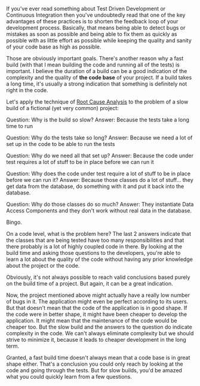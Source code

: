 If you've ever read something about Test Driven Development or Continuous Integration then you've undoubtedly read that one of the key advantages of these practices is to shorten the feedback loop of your development process.  Basically, that means being able to detect bugs or mistakes as soon as possible and being able to fix them as quickly as possible with as little effort as possible while keeping the quality and sanity of your code base as high as possible.

Those are obviously important goals. There's another reason why a fast build (with that I mean building the code and running all of the tests) is important.  I believe the duration of a build can be a good indication of the complexity and the quality of <strong>the code base</strong> of your project. If a build takes a long time, it's usually a strong indication that something is definitely not right in the code. 

Let's apply the technique of <a href="http://en.wikipedia.org/wiki/Root_cause_analysis">Root Cause Analysis</a> to the problem of a slow build of a fictional (yet very common) project:

Question: Why is the build so slow?
Answer: Because the tests take a long time to run

Question: Why do the tests take so long?
Answer: Because we need a lot of set up in the code to be able to run the tests

Question: Why do we need all that set up?
Answer: Because the code under test requires a lot of stuff to be in place before we can run it

Question: Why does the code under test require a lot of stuff to be in place before we can run it?
Answer: Because those classes do a lot of stuff... they get data from the database, do something with it and put it back into the database.

Question: Why do those classes do so much?
Answer: They instantiate Data Access Components and they don't work without real data in the database.

Bingo.

On a code level, what is the problem here? The last 2 answers indicate that the classes that are being tested have too many responsibilities and that there probably is a lot of highly coupled code in there.  By looking at the build time and asking those questions to the developers, you're able to learn a lot about the quality of the code without having any prior knowledge about the project or the code. 

Obviously, it's not always possible to reach valid conclusions based purely on the build time of a project.  But again, it can be a great indication.

Now, the project mentioned above might actually have a really low number of bugs in it.  The application might even be perfect according to its users.  But that doesn't mean that the code of the application is in good shape.  If the code were in better shape, it might have been cheaper to develop the application.  It might mean that the maintenance of the code would be cheaper too.  But the slow build and the answers to the question do indicate complexity in the code.  We can't always eliminate complexity but we should strive to minimize it, because it leads to cheaper development in the long term.

Granted, a fast build time doesn't always mean that a code base is in great shape either.  That's a conclusion you could only reach by looking at the code and going through the tests.  But for slow builds, you'd be amazed what you could quickly learn from a few questions.